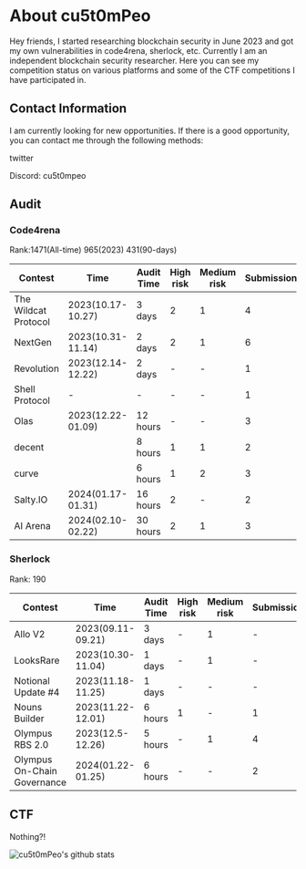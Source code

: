 # About cu5t0mPeo

Hey friends, I started researching blockchain security in June 2023 and got my own vulnerabilities in code4rena, sherlock, etc. Currently I am an independent blockchain security researcher. Here you can see my competition status on various platforms and some of the CTF competitions I have participated in.

## Contact Information

I am currently looking for new opportunities. If there is a good opportunity, you can contact me through the following methods:

twitter



Discord: cu5t0mpeo



## Audit

### Code4rena

Rank:1471(All-time) 965(2023) 431(90-days)

| Contest              | Time              | Audit Time | High risk | Medium risk | Submission | Rank | Security | nSloc | Status |
| -------------------- | ----------------- | ---------- | --------- | ----------- | ---------- | ---- | -------- | ----- | ------ |
| The Wildcat Protocol | 2023(10.17-10.27) | 3 days     | 2         | 1           | 4          | -    | N        |       | END    |
| NextGen              | 2023(10.31-11.14) | 2 days     | 2         | 1           | 6          | -    | N        |       | END    |
| Revolution           | 2023(12.14-12.22) | 2 days     | -         | -           | 1          | -    | N        |       | END    |
| Shell Protocol       | -                 | -          | -         | -           | 1          | -    | Y        | 993   | END    |
| Olas                 | 2023(12.22-01.09) | 12 hours   | -         | -           | 3          | -    | N        | 3817  | END    |
| decent               |                   | 8 hours    | 1         | 1           | 2          | -    | N        |       | END    |
| curve                |                   | 6 hours    | 1         | 2           | 3          | -    | N        |       | END    |
| Salty.IO             | 2024(01.17-01.31) | 16 hours   | 2         | -           | 2          | -    | N        | 3288  | TBC    |
| AI Arena             | 2024(02.10-02.22) | 30 hours   | 2         | 1           | 3          | -    | N        | 1271  | TBC    |

### Sherlock

Rank: 190

| Contest                     | Time              | Audit Time | High risk | Medium risk | Submission | Rank   | Security | nSloc | Status |
| --------------------------- | ----------------- | ---------- | --------- | ----------- | ---------- | ------ | -------- | ----- | ------ |
| Allo V2                     | 2023(09.11-09.21) | 3 days     | -         | 1           | -          | -      | N        |       | END    |
| LooksRare                   | 2023(10.30-11.04) | 1 days     | -         | 1           | -          | -      | N        |       | END    |
| Notional Update #4          | 2023(11.18-11.25) | 1 days     | -         | -           | -          | -      | N        |       | END    |
| Nouns Builder               | 2023(11.22-12.01) | 6 hours    | 1         | -           | 1          | 15/297 | N        |       | END    |
| Olympus RBS 2.0             | 2023(12.5-12.26)  | 5 hours    | -         | 1           | 4          | 19/261 | N        |       | END    |
| Olympus On-Chain Governance | 2024(01.22-01.25) | 6 hours    | -         | -           | 2          | -      | N        |       | END    |

## CTF

Nothing?!
<!--
**cu5t0mPeo/cu5t0mPeo** is a ✨ _special_ ✨ repository because its `README.md` (this file) appears on your GitHub profile.

Here are some ideas to get you started:

- 🔭 I’m currently working on ...
- 🌱 I’m currently learning ...
- 👯 I’m looking to collaborate on ...
- 🤔 I’m looking for help with ...
- 💬 Ask me about ...
- 📫 How to reach me: ...
- 😄 Pronouns: ...
- ⚡ Fun fact: ...
--> 
![cu5t0mPeo's github stats](https://github-readme-stats.vercel.app/api?username=cu5t0mPeo&show_icons=true&hide_border=true)
